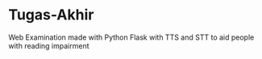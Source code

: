 # Tugas-Akhir
Web Examination made with Python Flask with TTS and STT to aid people with reading impairment
